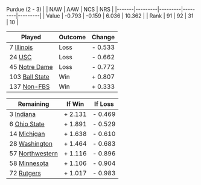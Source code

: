 Purdue (2 - 3)
|       |   NAW   |   AAW   |   NCS   |   NRS   |
|-------|---------|---------|---------|---------|
| Value |  -0.793 |  -0.159 |   6.036 |  10.362 |
| Rank  |      91 |      92 |      31 |      10 |

| Played                    | Outcome    |  Change  |
|---------------------------|------------|----------|
|   7 [Illinois              ](Illinois.md)| Loss       | -  0.533 |
|  24 [USC                   ](USC.md)| Loss       | -  0.662 |
|  45 [Notre Dame            ](NotreDame.md)| Loss       | -  0.772 |
| 103 [Ball State            ](BallState.md)| Win        | +  0.807 |
| 137 [Non-FBS               ](NonFBS.md)| Win        | +  0.333 |

| Remaining                 |  If Win  |  If Loss |
|---------------------------|----------|----------|
|   3 [Indiana               ](Indiana.md)| +  2.131 | -  0.469 |
|   6 [Ohio State            ](OhioState.md)| +  1.891 | -  0.529 |
|  14 [Michigan              ](Michigan.md)| +  1.638 | -  0.610 |
|  28 [Washington            ](Washington.md)| +  1.464 | -  0.683 |
|  57 [Northwestern          ](Northwestern.md)| +  1.116 | -  0.896 |
|  58 [Minnesota             ](Minnesota.md)| +  1.106 | -  0.904 |
|  72 [Rutgers               ](Rutgers.md)| +  1.017 | -  0.983 |

